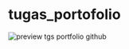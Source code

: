 # tugas_portofolio
![preview tgs portfolio github](https://github.com/fadiyahputri/tugas_portofolio/assets/112040293/bd8bda11-01ca-4fef-9f01-badbffb867a4)

